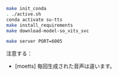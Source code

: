 ```bash
make init_conda
. ./active.sh
conda activate su-tts
make install_requirements
make download-model-so_vits_svc

```

```bash
make server PORT=6005
```
注意する： 
- [moetts] 毎回生成された音声は違います。


